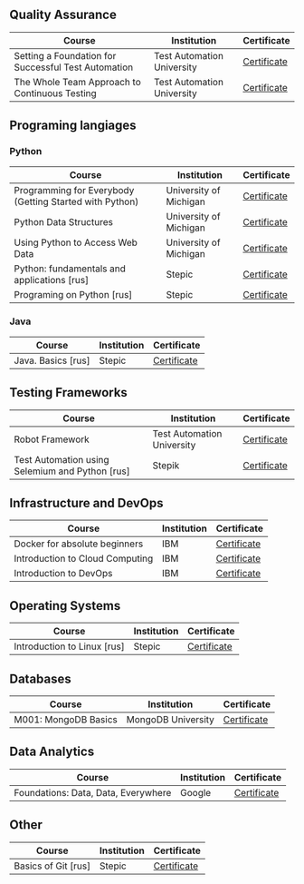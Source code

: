 ## Quality Assurance

| Course | Institution | Certificate |
| --- | --- | --- |
|Setting a Foundation for Successful Test Automation|Test Automation University|[Certificate](https://testautomationu.applitools.com/certificate/?id=ae0b90ac)|
|The Whole Team Approach to Continuous Testing|Test Automation University|[Certificate](https://testautomationu.applitools.com/certificate/?id=bc423680)|

## Programing langiages

### Python

| Course | Institution | Certificate |
| --- | --- | --- |
| Programming for Everybody (Getting Started with Python) | University of Michigan | [Certificate](https://www.coursera.org/account/accomplishments/certificate/3LHRGZ2B4Z5B) |
| Python Data Structures |  University of Michigan | [Certificate](https://www.coursera.org/account/accomplishments/certificate/RJP79U54W4NY) |
| Using Python to Access Web Data |  University of Michigan | [Certificate](https://www.coursera.org/account/accomplishments/certificate/2DA9NQLTXQWN) |
|Python: fundamentals and applications [rus]|Stepic|[Certificate](https://stepik.org/cert/35420)|
|Programing on Python [rus]|Stepic|[Certificate](https://stepik.org/cert/25845)|

### Java

| Course | Institution | Certificate |
| --- | --- | --- |
|Java. Basics [rus]|Stepic|[Certificate](https://stepik.org/cert/163153)|

## Testing Frameworks

| Course | Institution | Certificate |
| --- | --- | --- |
|Robot Framework|Test Automation University|[Certificate]([https://testautomationu.applitools.com/](https://testautomationu.applitools.com/certificate/?id=053f992b))|
|Test Automation using Selemium and Python [rus] | Stepik | [Certificate](https://stepik.org/cert/2121817) |


## Infrastructure and DevOps

| Course | Institution | Certificate |
| --- | --- | --- |
|Docker for absolute beginners|IBM|[Certificate](https://coursera.org/share/427041750cd6fa838c75fa542f880506)|
|Introduction to Cloud Computing|IBM|[Certificate](https://coursera.org/share/c4fb86665b6053db4f1d43c4fb1bf606)|
|Introduction to DevOps|IBM|[Certificate](https://coursera.org/share/d4bfe0b9b21ba445553c12344ab43de7)|


## Operating Systems

| Course | Institution | Certificate |
| --- | --- | --- |
|Introduction to Linux [rus]|Stepic|[Certificate](https://stepik.org/cert/48194)|


## Databases

| Course | Institution | Certificate |
| --- | --- | --- |
|M001: MongoDB Basics| MongoDB University |[Certificate](http://university.mongodb.com/course_completion/af0fe8b5-c429-4e5b-903a-baa0bff1)|


## Data Analytics

| Course | Institution | Certificate |
| --- | --- | --- |
|Foundations: Data, Data, Everywhere|Google|[Certificate](https://coursera.org/share/eeb6955e35151072a5c111d06510d4d5)|

## Other


| Course | Institution | Certificate |
| --- | --- | --- |
|Basics of Git [rus]|Stepic|[Certificate](https://stepik.org/cert/110020)|
